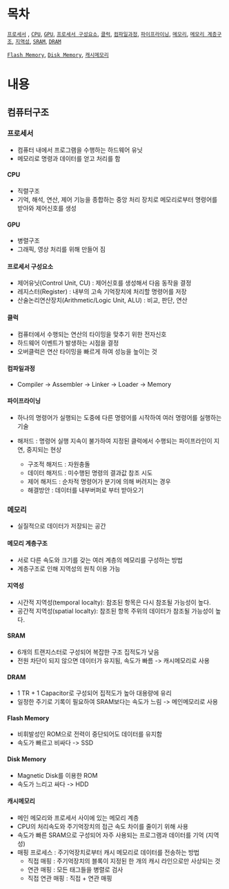 # 목차

[`프로세서`](#프로세서) , [`CPU`](#CPU), [`GPU`](#GPU), [`프로세서 구성요소`](#프로세서-구성요소), [`클럭`](#클럭), [`컴파일과정`](#컴파일과정), [`파이프라이닝`](#파이프라이닝), [`메모리`](#메모리), [`메모리 계층구조`](#메모리-계층구조), [`지역성`](#지역성), [`SRAM`](#SRAM), [`DRAM`](#DRAM)

[`Flash Memory`](#Flash-Memory), [`Disk Memory`](#Disk-Memory), [`캐시메모리`](#캐시메모리)

# 내용

## 컴퓨터구조

### 프로세서

- 컴퓨터 내에서 프로그램을 수행하는 하드웨어 유닛
- 메모리로 명령과 데이터를 얻고 처리를 함

#### CPU

- 직렬구조
- 기억, 해석, 연산, 제어 기능을 종합하는 중앙 처리 장치로 메모리로부터 명령어를 받아와 제어신호를 생성

#### GPU

- 병렬구조
- 그래픽, 영상 처리를 위해 만들어 짐

#### 프로세서 구성요소

- 제어유닛(Control Unit, CU) : 제어신호를 생성해서 다음 동작을 결정
- 레지스터(Register) : 내부의 고속 기억장치에 처리할 명령어를 저장
- 산술논리연산장치(Arithmetic/Logic Unit, ALU) : 비교, 판단, 연산

#### 클럭

- 컴퓨터에서 수행되는 연산의 타이밍을 맞추기 위한 전자신호
- 하드웨어 이벤트가 발생하는 시점을 결정
- 오버클럭은 연산 타이밍을 빠르게 하여 성능을 높이는 것

#### 컴파일과정

- Compiler -> Assembler -> Linker -> Loader -> Memory

#### 파이프라이닝

- 하나의 명령어가 실행되는 도중에 다른 명령어를 시작하여 여러 명령어를 실행하는 기술

- 해저드 : 명령어 실행 지속이 불가하여 지정된 클럭에서 수행되는 파이프라인이 지연, 중지되는 현상
  - 구조적 해저드 : 자원충돌
  - 데이터 해저드 : 미수행된 명령의 결과값 참조 시도
  - 제어 해저드 : 순차적 명령어가 분기에 의해 버려지는 경우
  - 해결방안 : 데이터를 내부버퍼로 부터 받아오기

### 메모리

- 실질적으로 데이터가 저장되는 공간

#### 메모리 계층구조

- 서로 다른 속도와 크기를 갖는 여러 계층의 메모리를 구성하는 방법
- 계층구조로 인해 지역성의 원칙 이용 가능

#### 지역성

- 시간적 지역성(temporal localty): 참조된 항목은 다시 참조될 가능성이 높다.
- 공간적 지역성(spatial localty): 참조된 항목 주위의 데이터가 참조될 가능성이 높다.

#### SRAM

- 6개의 트랜지스터로 구성되어 복잡한 구조 집적도가 낮음
- 전원 차단이 되지 않으면 데이터가 유지됨, 속도가 빠름 -> 캐시메모리로 사용

#### DRAM

- 1 TR + 1 Capacitor로 구성되어 집적도가 높아 대용량에 유리
- 일정한 주기로 기록이 필요하여 SRAM보다는 속도가 느림 -> 메인메모리로 사용

#### Flash Memory

- 비휘발성인 ROM으로 전력이 중단되어도 데이터를 유지함
- 속도가 빠르고 비싸다 -> SSD

#### Disk Memory

- Magnetic Disk를 이용한 ROM
- 속도가 느리고 싸다 -> HDD

#### 캐시메모리

- 메인 메모리와 프로세서 사이에 있는 메모리 계층
- CPU의 처리속도와 주기억장치의 접근 속도 차이를 줄이기 위해 사용
- 속도가 빠른 SRAM으로 구성되어 자주 사용되는 프로그램과 데이터를 기억 (지역성)
- 매핑 프로세스 : 주기억장치로부터 캐시 메모리로 데이터를 전송하는 방법
  - 직접 매핑 : 주기억장치의 블록이 지정된 한 개의 캐시 라인으로만 사상되는 것
  - 연관 매핑 : 모든 태그들을 병렬로 검사
  - 직접 연관 매핑 : 직접 + 연관 매핑


